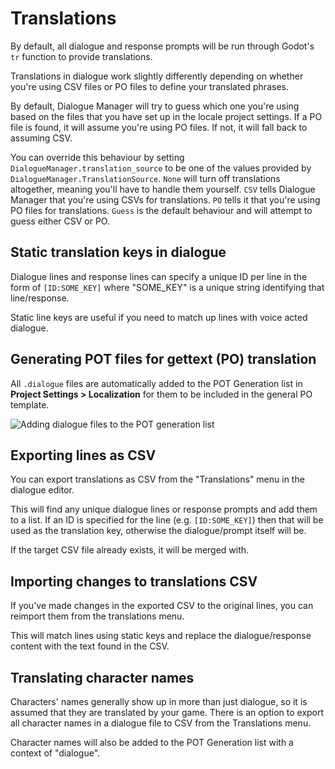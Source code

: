 # Translations

By default, all dialogue and response prompts will be run through Godot's `tr` function to provide translations. 

Translations in dialogue work slightly differently depending on whether you're using CSV files or PO files to define your translated phrases.

By default, Dialogue Manager will try to guess which one you're using based on the files that you have set up in the locale project settings. If a PO file is found, it will assume you're using PO files. If not, it will fall back to assuming CSV.

You can override this behaviour by setting `DialogueManager.translation_source` to be one of the values provided by `DialogueManager.TranslationSource`. `None` will turn off translations altogether, meaning you'll have to handle them yourself. `CSV` tells Dialogue Manager that you're using CSVs for translations. `PO` tells it that you're using PO files for translations. `Guess` is the default behaviour and will attempt to guess either CSV or PO.

## Static translation keys in dialogue

Dialogue lines and response lines can specify a unique ID per line in the form of `[ID:SOME_KEY]` where "SOME_KEY" is a unique string identifying that line/response.

Static line keys are useful if you need to match up lines with voice acted dialogue.

## Generating POT files for gettext (PO) translation

All `.dialogue` files are automatically added to the POT Generation list in **Project Settings > Localization** for them to be included in the general PO template.

![Adding dialogue files to the POT generation list](pot-generation.jpg)

## Exporting lines as CSV

You can export translations as CSV from the "Translations" menu in the dialogue editor. 

This will find any unique dialogue lines or response prompts and add them to a list. If an ID is specified for the line (e.g. `[ID:SOME_KEY]`) then that will be used as the translation key, otherwise the dialogue/prompt itself will be.

If the target CSV file already exists, it will be merged with.

## Importing changes to translations CSV

If you've made changes in the exported CSV to the original lines, you can reimport them from the translations menu.

This will match lines using static keys and replace the dialogue/response content with the text found in the CSV.

## Translating character names

Characters' names generally show up in more than just dialogue, so it is assumed that they are translated by your game. There is an option to export all character names in a dialogue file to CSV from the Translations menu.

Character names will also be added to the POT Generation list with a context of "dialogue".
